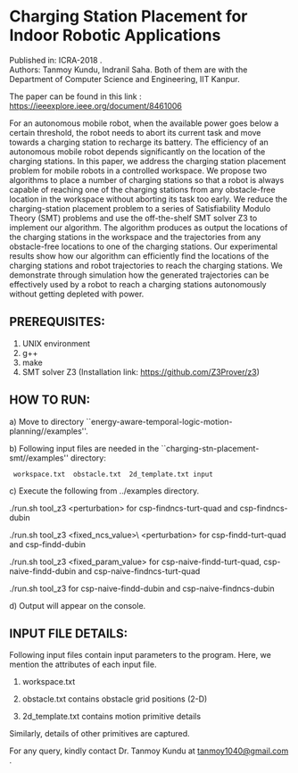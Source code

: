 # Charging Station Placement for Indoor Robotic Applications

Published in: ICRA-2018 .  
Authors: Tanmoy Kundu, Indranil Saha. Both of them are with the Department of Computer Science and Engineering, IIT Kanpur.

The paper can be found in this link : https://ieeexplore.ieee.org/document/8461006

For an autonomous mobile robot, when the available power goes below a certain threshold, 
the robot needs to abort its current task and move towards a charging station to recharge its battery. 
The efficiency of an autonomous mobile robot depends significantly on the location of the charging stations. 
In this paper, we address the charging station placement problem for mobile robots in a controlled workspace. 
We propose two algorithms to place a number of charging stations so that a robot is always capable of reaching 
one of the charging stations from any obstacle-free location in the workspace without aborting its task too early. 
We reduce the charging-station placement problem to a series of Satisfiability Modulo Theory (SMT) problems and 
use the off-the-shelf SMT solver Z3 to implement our algorithm. The algorithm produces as output the locations of 
the charging stations in the workspace and the trajectories from any obstacle-free locations to one of the charging stations. 
Our experimental results show how our algorithm can efficiently find the locations of the charging stations and robot 
trajectories to reach the charging stations. We demonstrate through simulation how the generated trajectories can be 
effectively used by a robot to reach a charging stations autonomously without getting depleted with power.


PREREQUISITES:
--------------
1. UNIX environment
2. g++
3. make
4. SMT solver Z3 (Installation link: https://github.com/Z3Prover/z3)

HOW TO RUN:
-----------
a) Move to directory  ``energy-aware-temporal-logic-motion-planning/<approach-name>/examples''.

b) Following input files are needed in the ``charging-stn-placement-smt/<approach-name>/examples'' directory:

     workspace.txt  obstacle.txt  2d_template.txt input

c) Execute the following from ../examples directory.

 
 ./run.sh tool\_z3 \<perturbation\>  for  csp-findncs-turt-quad  and  csp-findncs-dubin
 
 ./run.sh tool\_z3 \<fixed_ncs_value>\ \<perturbation\>  for  csp-findd-turt-quad  and  csp-findd-dubin
 
 ./run.sh tool\_z3 \<fixed_param_value\>  for  csp-naive-findd-turt-quad, csp-naive-findd-dubin and csp-naive-findncs-turt-quad
  
 ./run.sh tool\_z3  for  csp-naive-findd-dubin  and  csp-naive-findncs-dubin


d) Output will appear on the console.

INPUT FILE DETAILS:
------------
Following input files contain input parameters to the program. Here, we mention the attributes of each input file.

1. workspace.txt
<max x coordinate>
<max y coordinate>



2. obstacle.txt contains obstacle grid positions (2-D)


3. 2d_template.txt contains motion primitive details
<primitive id>
<initial velocity>
<final velocity>
<displacement of [x, y] distance from current position>
<cost of applying this primitive>
<time required to apply this primitive>
<swath locations from the current location, while applied>


Similarly, details of other primitives are captured.

For any query, kindly contact Dr. Tanmoy Kundu at tanmoy1040@gmail.com .

